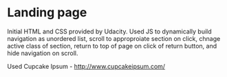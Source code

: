 # Landing page

Initial HTML and CSS provided by Udacity. Used JS to dynamically build navigation as unordered list, scroll to approproiate section on click, chnage active class of section, return to top of page on click of return button, and hide navigation on scroll.

Used Cupcake Ipsum - http://www.cupcakeipsum.com/
